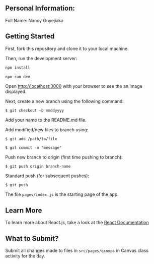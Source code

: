 ## Personal Information:

Full Name: Nancy Onyejiaka

## Getting Started
First, fork this repository and clone it to your local machine.

Then, run the development server:

```bash
npm install

npm run dev
```

Open [http://localhost:3000](http://localhost:3000) with your browser to see the an image displayed.

Next, create a new branch using the following command:

`$ git checkout –b mmddyyyy`

Add your name to the README.md file.

Add modified/new files to branch using:

`$ git add /path/to/file`

`$ git commit -m "message"`

Push new branch to origin (first time pushing to branch):

`$ git push origin branch-name`

Standard push (for subsequent pushes):

`$ git push`

The file `pages/index.js` is the starting page of the app.

## Learn More

To learn more about React.js, take a look at the [React Documentation](https://legacy.reactjs.org/docs/getting-started.html#learn-react)

## What to Submit?

Submit all changes made to files in `src/pages/qcomps` in Canvas class activity for the day.